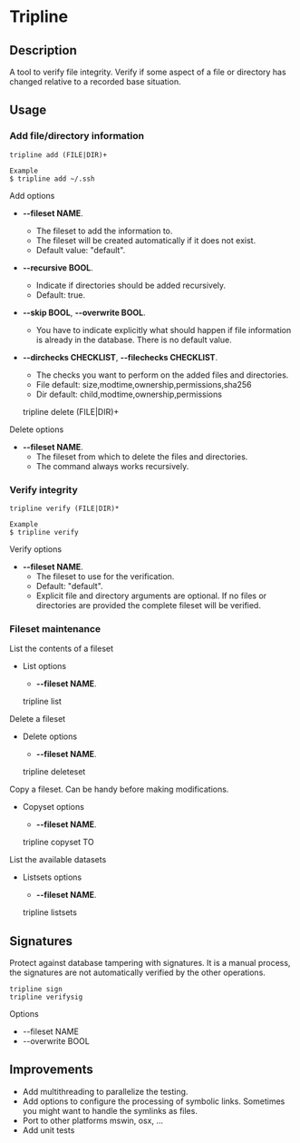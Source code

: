 # Tripline
## Description

A tool to verify file integrity. Verify if some aspect of a file or directory has changed relative to a recorded base situation.

## Usage
### Add file/directory information


    tripline add (FILE|DIR)+
    
    Example
    $ tripline add ~/.ssh
    
Add options
* **--fileset NAME**. 
   * The fileset to add the information to. 
   * The fileset will be created automatically if it does not exist.
   * Default value: "default".
* **--recursive BOOL**. 
   * Indicate if directories should be added recursively. 
   * Default: true.
* **--skip BOOL**, **--overwrite BOOL**. 
   * You have to indicate explicitly what should happen if file information is already in the database. There is no default value.
* **--dirchecks CHECKLIST**, **--filechecks CHECKLIST**. 
   * The checks you want to perform on the added files and directories.
   * File default: size,modtime,ownership,permissions,sha256
   * Dir default: child,modtime,ownership,permissions



    tripline delete (FILE|DIR)+

Delete options
* **--fileset NAME**. 
   * The fileset from which to delete the files and directories.
   * The command always works recursively.

### Verify integrity

    tripline verify (FILE|DIR)*
    
    Example
    $ tripline verify

    
Verify options
* **--fileset NAME**. 
   * The fileset to use for the verification. 
   * Default: "default".    
   * Explicit file and directory arguments are optional. If no files or directories are provided the complete fileset will be verified.

### Fileset maintenance

List the contents of a fileset
* List options
    * **--fileset NAME**.
    

    tripline list

  
Delete a fileset
* Delete options
    * **--fileset NAME**.


    tripline deleteset


Copy a fileset. Can be handy before making modifications.
* Copyset options
    * **--fileset NAME**.


    tripline copyset TO


List the available datasets
* Listsets options
    * **--fileset NAME**.


    tripline listsets

## Signatures

Protect against database tampering with signatures. It is a manual process, the signatures are not automatically 
verified by the other operations. 

    tripline sign
    tripline verifysig

Options
* --fileset NAME
* --overwrite BOOL


## Improvements

* Add multithreading to parallelize the testing.
* Add options to configure the processing of symbolic links. Sometimes you might want to handle the symlinks as files.
* Port to other platforms mswin, osx, ...
* Add unit tests